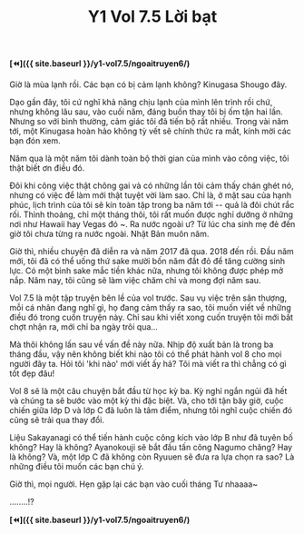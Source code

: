 ﻿---
layout: post
title: Y1 Vol 7.5 Lời bạt
permalink: /y1-vol7.5/loibat/
---

**[⏪]({{ site.baseurl }}/y1-vol7.5/ngoaitruyen6/)**

Giờ là mùa lạnh rồi. Các bạn có bị cảm lạnh không? Kinugasa Shougo đây.

Dạo gần đây, tôi cứ nghĩ khả năng chịu lạnh của mình lên trình rồi chứ, nhưng không lâu sau, vào cuối năm, đáng buồn thay tôi bị ốm tận hai lần. Nhưng so với bình thường, cảm giác tôi đã tiến bộ rất nhiều. Trong vài năm tới, một Kinugasa hoàn hảo không tỳ vết sẽ chính thức ra mắt, kính mời các bạn đón xem.

Năm qua là một năm tôi dành toàn bộ thời gian của mình vào công việc, tôi thật biết ơn điều đó.

Đôi khi công việc thật chông gai và có những lần tôi cảm thấy chán ghét nó, nhưng có việc để làm mới thật tuyệt vời làm sao. Chỉ là, ở mặt sau của hạnh phúc, lịch trình của tôi sẽ kín toàn tập trong ba năm tới -- quả là đôi chút rắc rối. Thỉnh thoảng, chỉ một tháng thôi, tôi rất muốn được nghỉ dưỡng ở những nơi như Hawaii hay Vegas đó \~. Ra nước ngoài ư? Từ lúc cha sinh mẹ đẻ đến giờ tôi chưa từng ra nước ngoài. Nhật Bản muôn năm.

Giờ thì, nhiều chuyện đã diễn ra và năm 2017 đã qua. 2018 đến rồi. Đầu năm mới, tôi đã có thể uống thứ sake mười bốn năm đắt đỏ để tăng cường sinh lực. Có một bình sake mắc tiền khác nữa, nhưng tôi không được phép mở nắp. Năm nay, tôi cũng sẽ làm việc chăm chỉ và mong đợi năm sau.

Vol 7.5 là một tập truyện bên lề của vol trước. Sau vụ việc trên sân thượng, mỗi cá nhân đang nghĩ gì, họ đang cảm thấy ra sao, tôi muốn viết về những điều đó trong cuốn truyện này. Chỉ sau khi viết xong cuốn truyện tôi mới bất chợt nhận ra, mới chỉ ba ngày trôi qua...

Mà thôi không lấn sau về vấn đề này nữa. Nhịp độ xuất bản là trong ba tháng đầu, vậy nên không biết khi nào tôi có thể phát hành vol 8 cho mọi người đây ta. Hỏi tôi \'khi nào\' mới viết ấy hả? Tôi mà viết ra thì chẳng có gì tốt đẹp đâu!

Vol 8 sẽ là một câu chuyện bắt đầu từ học kỳ ba. Kỳ nghỉ ngắn ngủi đã hết và chúng ta sẽ bước vào một kỳ thi đặc biệt. Và, cho tới tận bây giờ, cuộc chiến giữa lớp D và lớp C đã luôn là tâm điểm, nhưng tôi nghĩ cuộc chiến đó cũng sẽ trải qua thay đổi.

Liệu Sakayanagi có thể tiến hành cuộc công kích vào lớp B như đã tuyên bố không? Hay là không? Ayanokouji sẽ bắt đầu tấn công Nagumo chăng? Hay là không? Và, một lớp C đã không còn Ryuuen sẽ đưa ra lựa chọn ra sao? Là những điều tôi muốn các bạn chú ý.

Giờ thì, mọi người. Hẹn gặp lại các bạn vào cuối tháng Tư nhaaaa\~

\...\.....!?

**[⏪]({{ site.baseurl }}/y1-vol7.5/ngoaitruyen6/)**
